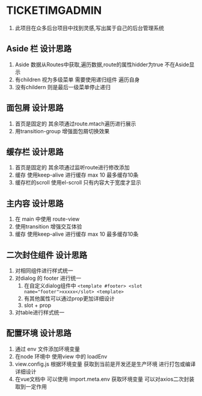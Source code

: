 # TICKETIMGADMIN 

1. 此项目在众多后台项目中找到灵感,写出属于自己的后台管理系统
   
## Aside 栏 设计思路
1. Aside 数据从Routes中获取,遍历数据,route的属性hidder为true 不在Aside显示
2. 有children 视为多级菜单 需要使用递归组件 遍历自身
3. 没有childern 则是最后一级菜单停止递归

## 面包屑 设计思路
1. 首页是固定的  其余项通过route.mtach遍历进行展示
2. 用transition-group 增强面包屑切换效果

## 缓存栏 设计思路
1. 首页是固定的  其余项通过监听route进行修改添加
2. 缓存 使用keep-alive 进行缓存 max 10  最多缓存10条
3. 缓存栏的scroll  使用el-scroll 只有内容大于宽度才显示

## 主内容 设计思路
1. 在 main 中使用 route-view 
2. 使用transition 增强交互体验
3. 缓存 使用keep-alive 进行缓存 max 10  最多缓存10条

## 二次封住组件 设计思路
1. 对相同组件进行样式统一
2. 对dialog 的 footer 进行统一
   1. 在自定义dialog组件中 
   ``<template #footer>
      <slot name="footer">xxxxx</slot>
     <template>``
   2. 有其他属性可以通过prop更加详细设计 
   3. slot + prop 
3. 对table进行样式统一
   
## 配置环境    设计思路
1. 通过 env 文件添加环境变量
2. 在node 环境中 使用view 中的 loadEnv
3. view.config.js 根据环境变量 获取到当前是开发还是生产环境 进行打包或编译详细设计
4. 在vue文档中 可以使用 import.meta.env 获取环境变量 可以对axios二次封装取到一定作用